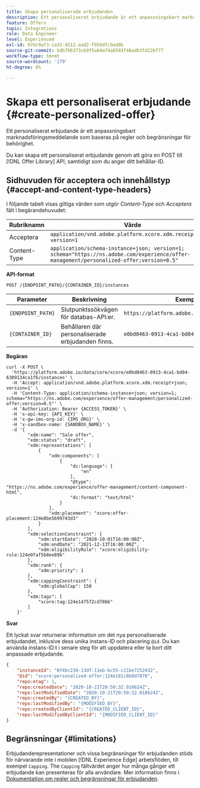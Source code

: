 ```yaml
---
title: Skapa personaliserade erbjudanden
description: Ett personaliserat erbjudande är ett anpassningsbart marknadsföringsmeddelande som baseras på regler och begränsningar för behörighet.
feature: Offers
topic: Integrations
role: Data Engineer
level: Experienced
exl-id: 97dc9af3-ca31-4512-aad2-f959dfc9ad0b
source-git-commit: bdb7b6373cb9f5a64a74a8503f46adb3fd226f77
workflow-type: tm+mt
source-wordcount: '179'
ht-degree: 6%

---
```


# Skapa ett personaliserat erbjudande {#create-personalized-offer}

Ett personaliserat erbjudande är ett anpassningsbart marknadsföringsmeddelande som baseras på regler och begränsningar för behörighet.

Du kan skapa ett personaliserat erbjudande genom att göra en POST till [!DNL Offer Library] API, samtidigt som du anger ditt behållar-ID.

## Sidhuvuden för acceptera och innehållstyp {#accept-and-content-type-headers}

I följande tabell visas giltiga värden som utgör *Content-Type* och *Acceptera* fält i begärandehuvudet:

| Rubriknamn | Värde |
| ----------- | ----- |
| Acceptera | `application/vnd.adobe.platform.xcore.xdm.receipt+json; version=1` |
| Content-Type | `application/schema-instance+json; version=1;  schema="https://ns.adobe.com/experience/offer-management/personalized-offer;version=0.5"` |

**API-format**

```http
POST /{ENDPOINT_PATH}/{CONTAINER_ID}/instances
```

| Parameter | Beskrivning | Exempel |
| --------- | ----------- | ------- |
| `{ENDPOINT_PATH}` | Slutpunktssökvägen för databas-API:er. | `https://platform.adobe.io/data/core/xcore/` |
| `{CONTAINER_ID}` | Behållaren där personaliserade erbjudanden finns. | `e0bd8463-0913-4ca1-bd84-6309134ca1f6` |

**Begäran**

```shell
curl -X POST \
  'https://platform.adobe.io/data/core/xcore/e0bd8463-0913-4ca1-bd84-6309134ca1f6/instances' \
  -H 'Accept: application/vnd.adobe.platform.xcore.xdm.receipt+json; version=1' \
  -H 'Content-Type: application/schema-instance+json; version=1;  schema="https://ns.adobe.com/experience/offer-management/personalized-offer;version=0.5"' \
  -H 'Authorization: Bearer {ACCESS_TOKEN}' \
  -H 'x-api-key: {API_KEY}' \
  -H 'x-gw-ims-org-id: {IMS_ORG}' \
  -H 'x-sandbox-name: {SANDBOX_NAME}' \
  -d '{
        "xdm:name": "Sale offer",
        "xdm:status": "draft",
        "xdm:representations": [
            {
                "xdm:components": [
                    {
                        "dc:language": [
                            "en"
                        ],
                        "@type": "https://ns.adobe.com/experience/offer-management/content-component-html",
                        "dc:format": "text/html"
                    }
                ],
                "xdm:placement": "xcore:offer-placement:124e0be5699743d3"
            }
        ],
        "xdm:selectionConstraint": {
            "xdm:startDate": "2020-10-01T16:00:00Z",
            "xdm:endDate": "2021-12-13T16:00:00Z",
            "xdm:eligibilityRule": "xcore:eligibility-rule:124e0faf5b8ee89b"
        },
        "xdm:rank": {
            "xdm:priority": 1
        },
        "xdm:cappingConstraint": {
            "xdm:globalCap": 150
        },
        "xdm:tags": [
            "xcore:tag:124e147572cd7866"
        ]
    }'
```

**Svar**

Ett lyckat svar returnerar information om det nya personaliserade erbjudandet, inklusive dess unika instans-ID och placering `@id`. Du kan använda instans-ID:t i senare steg för att uppdatera eller ta bort ditt anpassade erbjudande.

```json
{
    "instanceId": "0f4bc230-13df-11eb-bc55-c11be7252432",
    "@id": "xcore:personalized-offer:124e181c8b0d7878",
    "repo:etag": 1,
    "repo:createdDate": "2020-10-21T20:50:32.018624Z",
    "repo:lastModifiedDate": "2020-10-21T20:50:32.018624Z",
    "repo:createdBy": "{CREATED_BY}",
    "repo:lastModifiedBy": "{MODIFIED_BY}",
    "repo:createdByClientId": "{CREATED_CLIENT_ID}",
    "repo:lastModifiedByClientId": "{MODIFIED_CLIENT_ID}"
}
```

## Begränsningar {#limitations}

Erbjudanderepresentationer och vissa begränsningar för erbjudanden stöds för närvarande inte i mobilen [!DNL Experience Edge] arbetsflöden, till exempel `Capping`. The `Capping` fältvärdet anger hur många gånger ett erbjudande kan presenteras för alla användare. Mer information finns i [Dokumentation om regler och begränsningar för erbjudanden](../../../offer-library/creating-personalized-offers.md).